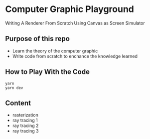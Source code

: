 # Computer Graphic Playground

Writing A Renderer From Scratch Using Canvas as Screen Simulator


## Purpose of this repo

 - Learn the theory of the computer graphic
 - Write code from scratch to enchance the knowledge learned

## How to Play With the Code

```
yarn
yarn dev
```

## Content

- rasterization
- ray tracing 1
- ray tracing 2
- ray tracing 3


